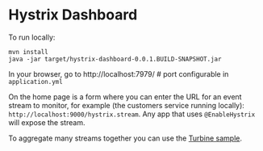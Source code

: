 # Hystrix Dashboard

To run locally:

````
mvn install
java -jar target/hystrix-dashboard-0.0.1.BUILD-SNAPSHOT.jar
````

In your browser, go to http://localhost:7979/ # port configurable in `application.yml`

On the home page is a form where you can
enter the URL for an event stream to monitor, for example (the
customers service running locally):
`http://localhost:9000/hystrix.stream`. Any app that uses
`@EnableHystrix` will expose the stream.

To aggregate many streams together you can use the
[Turbine sample](https://github.com/spring-cloud-samples/turbine).
